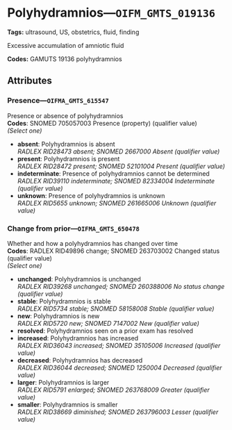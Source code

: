 # Polyhydramnios—`OIFM_GMTS_019136`

**Tags:** ultrasound, US, obstetrics, fluid, finding

Excessive accumulation of amniotic fluid

**Codes:** GAMUTS 19136 polyhydramnios

## Attributes

### Presence—`OIFMA_GMTS_615547`

Presence or absence of polyhydramnios  
**Codes**: SNOMED 705057003 Presence (property) (qualifier value)  
*(Select one)*

- **absent**: Polyhydramnios is absent  
_RADLEX RID28473 absent; SNOMED 2667000 Absent (qualifier value)_
- **present**: Polyhydramnios is present  
_RADLEX RID28472 present; SNOMED 52101004 Present (qualifier value)_
- **indeterminate**: Presence of polyhydramnios cannot be determined  
_RADLEX RID39110 indeterminate; SNOMED 82334004 Indeterminate (qualifier value)_
- **unknown**: Presence of polyhydramnios is unknown  
_RADLEX RID5655 unknown; SNOMED 261665006 Unknown (qualifier value)_

### Change from prior—`OIFMA_GMTS_650478`

Whether and how a polyhydramnios has changed over time  
**Codes**: RADLEX RID49896 change; SNOMED 263703002 Changed status (qualifier value)  
*(Select one)*

- **unchanged**: Polyhydramnios is unchanged  
_RADLEX RID39268 unchanged; SNOMED 260388006 No status change (qualifier value)_
- **stable**: Polyhydramnios is stable  
_RADLEX RID5734 stable; SNOMED 58158008 Stable (qualifier value)_
- **new**: Polyhydramnios is new  
_RADLEX RID5720 new; SNOMED 7147002 New (qualifier value)_
- **resolved**: Polyhydramnios seen on a prior exam has resolved  
- **increased**: Polyhydramnios has increased  
_RADLEX RID36043 increased; SNOMED 35105006 Increased (qualifier value)_
- **decreased**: Polyhydramnios has decreased  
_RADLEX RID36044 decreased; SNOMED 1250004 Decreased (qualifier value)_
- **larger**: Polyhydramnios is larger  
_RADLEX RID5791 enlarged; SNOMED 263768009 Greater (qualifier value)_
- **smaller**: Polyhydramnios is smaller  
_RADLEX RID38669 diminished; SNOMED 263796003 Lesser (qualifier value)_